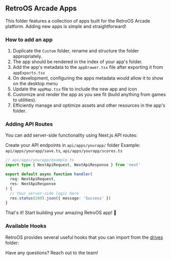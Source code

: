 ## RetroOS Arcade Apps

This folder features a collection of apps built for the RetroOS Arcade platform. Adding new apps is simple and straightforward!

### How to add an app

1. Duplicate the `Custom` folder, rename and structure the folder appropriately.
2. The app should be rendered in the index of your app's folder.
3. Add the app's metadata to the `appDrawer.tsx` file after exporting it from `appExports.tsx`
4. On development, configuring the apps metadata would allow it to show on the desktop menu
5. Update the `appMap.tsx` file to include the new app and icon
6. Customize and render the app as you see fit (build anything from games to utilities).
7. Efficiently manage and optimize assets and other resources in the app's folder.

### Adding API Routes

You can add server-side functionality using Next.js API routes:

Create your API endpoints in `api/apps/yourapp/` folder
Example: `api/apps/yourapp/save.ts`, `api/apps/yourapp/scores.ts`

```typescript
// api/apps/yourapp/example.ts
import type { NextApiRequest, NextApiResponse } from 'next'

export default async function handler(
  req: NextApiRequest,
  res: NextApiResponse
) {
  // Your server-side logic here
  res.status(200).json({ message: 'Success' })
}
```

That's it! Start building your amazing RetroOS app! 🚀

### Available Hooks

RetroOS provides several useful hooks that you can import from the [drives](/src/components/pc/drives/README.md) folder:


Have any questions? Reach out to the team!
